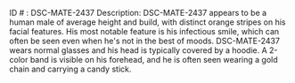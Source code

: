 ID # : DSC-MATE-2437
Description: DSC-MATE-2437 appears to be a human male of average height and build, with distinct orange stripes on his facial features. His most notable feature is his infectious smile, which can often be seen even when he's not in the best of moods. DSC-MATE-2437 wears normal glasses and his head is typically covered by a hoodie. A 2-color band is visible on his forehead, and he is often seen wearing a gold chain and carrying a candy stick.
